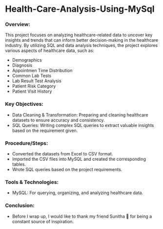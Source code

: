 # Health-Care-Analysis-Using-MySql

### Overview:

This project focuses on analyzing healthcare-related data to uncover key insights and trends that can inform better decision-making in the healthcare industry. By utilizing SQL and data analysis techniques, the project explores various aspects of healthcare data, such as:
  -  Demographics
  -  Diagnosis
  -  Appointmen Time Distribution
  -  Common Lab Tests
  -  Lab Result Test Analysis
  -  Patient Risk Category
  -  Patient Visit History
    
### Key Objectives:
 - Data Cleaning & Transformation: Preparing and cleaning healthcare datasets to ensure accuracy and consistency.
 - SQL Queries: Writing complex SQL queries to extract valuable insights based on the requirement given.

### Procedure/Steps:
 - Converted the datasets from Excel to CSV format.
 - Imported the CSV files into MySQL and created the corresponding tables.
 - Wrote SQL queries based on the project requirements.

### Tools & Technologies:
  -  MySQL: For querying, organizing, and analyzing healthcare data.

### Conclusion:
  - Before I wrap up, I would like to thank my friend Sunitha 🙏 for being a constant source of inspiration.

